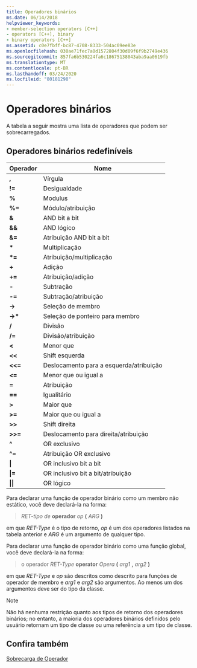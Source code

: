 ```yaml
---
title: Operadores binários
ms.date: 06/14/2018
helpviewer_keywords:
- member-selection operators [C++]
- operators [C++], binary
- binary operators [C++]
ms.assetid: c0e7fbff-bc87-4708-8333-504ac09ee83e
ms.openlocfilehash: 030ae71fec7a0d1572804f30d09f6f9b2749e436
ms.sourcegitcommit: 857fa6b530224fa6c18675138043aba9aa0619fb
ms.translationtype: MT
ms.contentlocale: pt-BR
ms.lasthandoff: 03/24/2020
ms.locfileid: "80181298"
---
```

# <a name="binary-operators"></a>Operadores binários

A tabela a seguir mostra uma lista de operadores que podem ser sobrecarregados.

## <a name="redefinable-binary-operators"></a>Operadores binários redefiníveis

|Operador|Nome|
|--------------|----------|
|**,**|Vírgula|
|**!=**|Desigualdade|
|**%**|Modulus|
|**%=**|Módulo/atribuição|
|**&**|AND bit a bit|
|**&&**|AND lógico|
|**&=**|Atribuição AND bit a bit|
|**&#42;**|Multiplicação|
|**&#42;=**|Atribuição/multiplicação|
|**+**|Adição|
|**+=**|Atribuição/adição|
|**-**|Subtração|
|**-=**|Subtração/atribuição|
|**->**|Seleção de membro|
|**->&#42;**|Seleção de ponteiro para membro|
|**/**|Divisão|
|**/=**|Divisão/atribuição|
|**<**|Menor que|
|**<<**|Shift esquerda|
|**<<=**|Deslocamento para a esquerda/atribuição|
|**<=**|Menor que ou igual a|
|**=**|Atribuição|
|**==**|Igualitário|
|**>**|Maior que|
|**>=**|Maior que ou igual a|
|**>>**|Shift direita|
|**>>=**|Deslocamento para direita/atribuição|
|**^**|OR exclusivo|
|**^=**|Atribuição OR exclusivo|
|**&#124;**|OR inclusivo bit a bit|
|**&#124;=**|OR inclusivo bit a bit/atribuição|
|**&#124;&#124;**|OR lógico|

Para declarar uma função de operador binário como um membro não estático, você deve declará-la na forma:

> *RET-tipo de* **operador** *op* **(** *ARG* **)**

em que *RET-Type* é o tipo de retorno, *op* é um dos operadores listados na tabela anterior e *ARG* é um argumento de qualquer tipo.

Para declarar uma função de operador binário como uma função global, você deve declará-la na forma:

> o operador *RET-Type* **operator** *Opera* **(** _arg1_ **,** _arg2_ **)**

em que *RET-Type* e *op* são descritos como descrito para funções de operador de membro e *arg1* e *arg2* são argumentos. Ao menos um dos argumentos deve ser do tipo da classe.

> [!NOTE]
> Não há nenhuma restrição quanto aos tipos de retorno dos operadores binários; no entanto, a maioria dos operadores binários definidos pelo usuário retornam um tipo de classe ou uma referência a um tipo de classe.

## <a name="see-also"></a>Confira também

[Sobrecarga de Operador](../cpp/operator-overloading.md)
